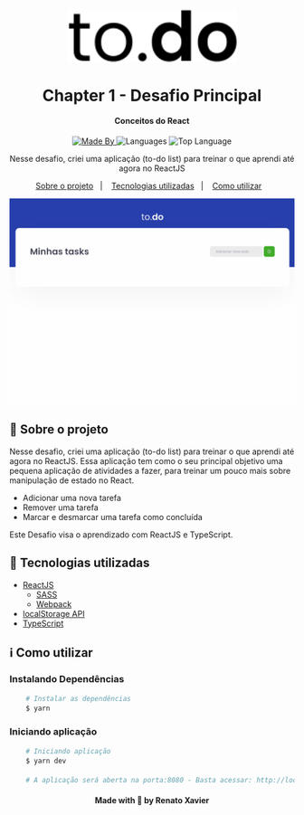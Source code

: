 <h1 align="center">
<img alig src="./public/logoReadme.svg" width=300 alt="Desafio RocketShoes">
  <br>
  <br>
    Chapter 1 - Desafio Principal
</h1>

<h4 align="center">
  Conceitos do React
</h4>

<p align="center">
  <a href="https://www.linkedin.com/in/rafael-martins92/">
    <img alt="Made By" src="https://img.shields.io/static/v1?label=Made%20By&message=Renato%20Xavier&color=6C4FBB&style=for-the-badge">
  </a>

  <img alt="Languages" src="https://img.shields.io/github/languages/count/rnatu/ignite-desafio-conceitos-do-react?style=for-the-badge">

  <img alt="Top Language" src="https://img.shields.io/github/languages/top/rnatu/ignite-desafio-conceitos-do-react?style=for-the-badge">
</p>

<p align="center">
Nesse desafio, criei uma aplicação (to-do list) para treinar o que aprendi até agora no ReactJS
</p>

<p align="center">
  <a href="#-sobre-o-projeto">Sobre o projeto</a>&nbsp;&nbsp;&nbsp;|&nbsp;&nbsp;&nbsp;
  <a href="#-tecnologias-utilizadas">Tecnologias utilizadas</a>&nbsp;&nbsp;&nbsp;|&nbsp;&nbsp;&nbsp;
  <a href="#ℹ️-Como-utilizar">Como utilizar</a>&nbsp;&nbsp;&nbsp;
</p>

![todoList](./public/todo.gif)

## 📜 Sobre o projeto

Nesse desafio, criei uma aplicação (to-do list) para treinar o que aprendi até agora no ReactJS. Essa aplicação tem como o seu principal objetivo uma pequena aplicação de atividades a fazer, para treinar um pouco mais sobre manipulação de estado no React.

- Adicionar uma nova tarefa
- Remover uma tarefa
- Marcar e desmarcar uma tarefa como concluída

Este Desafio visa o aprendizado com ReactJS e TypeScript.

## 🚀 Tecnologias utilizadas

- [ReactJS](https://pt-br.reactjs.org/)
  - [SASS](https://sass-lang.com/)
  - [Webpack](https://webpack.js.org/)
- [localStorage API](https://developer.mozilla.org/en-US/docs/Web/API/Window/localStorage)
- [TypeScript](https://www.typescriptlang.org/)

## ℹ️ Como utilizar

### Instalando Dependências

```bash
    # Instalar as dependências
    $ yarn
```

### Iniciando aplicação

```bash
    # Iniciando aplicação
    $ yarn dev

    # A aplicação será aberta na porta:8080 - Basta acessar: http://localhost:8080/
```

<h4 align="center">
    Made with 💜 by Renato Xavier
</h4>
